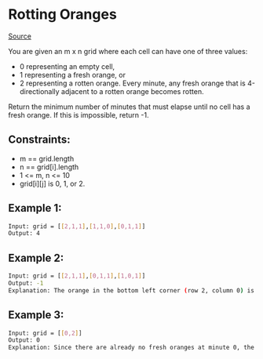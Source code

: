 # Rotting Oranges
[Source](https://leetcode.com/problems/rotting-oranges/)

You are given an m x n grid where each cell can have one of three values:

 - 0 representing an empty cell,
 - 1 representing a fresh orange, or
 - 2 representing a rotten orange.
Every minute, any fresh orange that is 4-directionally adjacent to a rotten orange becomes rotten.

Return the minimum number of minutes that must elapse until no cell has a fresh orange. If this is impossible, return -1.

## Constraints:

 - m == grid.length
 - n == grid[i].length
 - 1 <= m, n <= 10
 - grid[i][j] is 0, 1, or 2.

## Example 1:
```sh
Input: grid = [[2,1,1],[1,1,0],[0,1,1]]
Output: 4
```

## Example 2:
```sh
Input: grid = [[2,1,1],[0,1,1],[1,0,1]]
Output: -1
Explanation: The orange in the bottom left corner (row 2, column 0) is never rotten, because rotting only happens 4-directionally.
```

## Example 3:
```sh
Input: grid = [[0,2]]
Output: 0
Explanation: Since there are already no fresh oranges at minute 0, the answer is just 0.
```